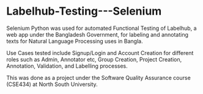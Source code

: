 # Labelhub-Testing---Selenium
Selenium Python was used for automated Functional Testing of Labelhub, a web app under the Bangladesh Government, for labeling and annotating texts for Natural Language Processing uses in Bangla. 

Use Cases tested include Signup/Login and Account Creation for different roles such as Admin, Annotator etc, Group Creation, Project Creation, Annotation, Validation, and Labelling processes.

This was done as a project under the Software Quality Assurance course (CSE434) at North South University.

